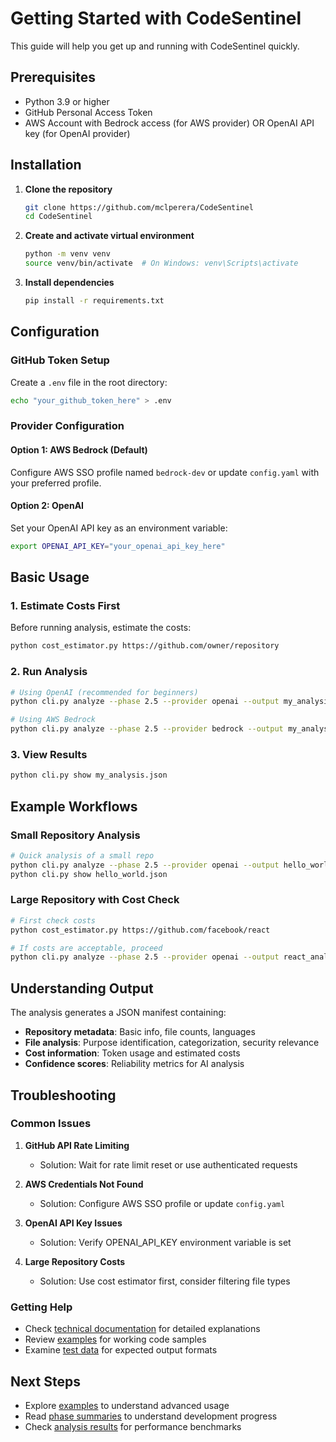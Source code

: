 # Getting Started with CodeSentinel

This guide will help you get up and running with CodeSentinel quickly.

## Prerequisites

- Python 3.9 or higher
- GitHub Personal Access Token
- AWS Account with Bedrock access (for AWS provider) OR OpenAI API key (for OpenAI provider)

## Installation

1. **Clone the repository**
   ```bash
   git clone https://github.com/mclperera/CodeSentinel
   cd CodeSentinel
   ```

2. **Create and activate virtual environment**
   ```bash
   python -m venv venv
   source venv/bin/activate  # On Windows: venv\Scripts\activate
   ```

3. **Install dependencies**
   ```bash
   pip install -r requirements.txt
   ```

## Configuration

### GitHub Token Setup
Create a `.env` file in the root directory:
```bash
echo "your_github_token_here" > .env
```

### Provider Configuration

#### Option 1: AWS Bedrock (Default)
Configure AWS SSO profile named `bedrock-dev` or update `config.yaml` with your preferred profile.

#### Option 2: OpenAI
Set your OpenAI API key as an environment variable:
```bash
export OPENAI_API_KEY="your_openai_api_key_here"
```

## Basic Usage

### 1. Estimate Costs First
Before running analysis, estimate the costs:
```bash
python cost_estimator.py https://github.com/owner/repository
```

### 2. Run Analysis
```bash
# Using OpenAI (recommended for beginners)
python cli.py analyze --phase 2.5 --provider openai --output my_analysis.json https://github.com/owner/repository

# Using AWS Bedrock
python cli.py analyze --phase 2.5 --provider bedrock --output my_analysis.json https://github.com/owner/repository
```

### 3. View Results
```bash
python cli.py show my_analysis.json
```

## Example Workflows

### Small Repository Analysis
```bash
# Quick analysis of a small repo
python cli.py analyze --phase 2.5 --provider openai --output hello_world.json https://github.com/octocat/Hello-World
python cli.py show hello_world.json
```

### Large Repository with Cost Check
```bash
# First check costs
python cost_estimator.py https://github.com/facebook/react

# If costs are acceptable, proceed
python cli.py analyze --phase 2.5 --provider openai --output react_analysis.json https://github.com/facebook/react
```

## Understanding Output

The analysis generates a JSON manifest containing:
- **Repository metadata**: Basic info, file counts, languages
- **File analysis**: Purpose identification, categorization, security relevance
- **Cost information**: Token usage and estimated costs
- **Confidence scores**: Reliability metrics for AI analysis

## Troubleshooting

### Common Issues

1. **GitHub API Rate Limiting**
   - Solution: Wait for rate limit reset or use authenticated requests

2. **AWS Credentials Not Found**
   - Solution: Configure AWS SSO profile or update `config.yaml`

3. **OpenAI API Key Issues**
   - Solution: Verify OPENAI_API_KEY environment variable is set

4. **Large Repository Costs**
   - Solution: Use cost estimator first, consider filtering file types

### Getting Help

- Check [technical documentation](../technical/) for detailed explanations
- Review [examples](../../examples/) for working code samples
- Examine [test data](../../tests/data/) for expected output formats

## Next Steps

- Explore [examples](../../examples/) to understand advanced usage
- Read [phase summaries](../phase-summaries/) to understand development progress
- Check [analysis results](../analysis-results/) for performance benchmarks
